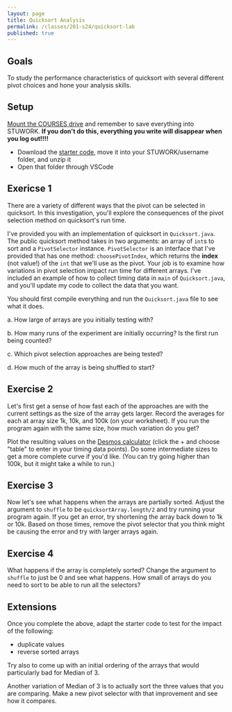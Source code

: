 ```yaml
---
layout: page
title: Quicksort Analysis
permalink: /classes/201-s24/quicksort-lab
published: true
---
```


## Goals
To study the performance characteristics of quicksort with several different pivot choices and hone your analysis skills.

## Setup
[Mount the COURSES drive](getting-started) and remember to save everything into STUWORK. **If you don't do this, everything you write will disappear when you log out!!!!**
* Download the [starter code](/classes/201-s24/QuicksortLabStarter.zip), move it into your STUWORK/username folder, and unzip it
* Open that folder through VSCode


## Exericse 1
There are a variety of different ways that the pivot can be selected in quicksort. In this investigation, you'll explore the consequences of the pivot selection method on quicksort's run time.

I've provided you with an implementation of quicksort in `Quicksort.java`. The public quicksort method takes in two arguments: an array of `int`s to sort and a `PivotSelector` instance. `PivotSelector` is an interface that I've provided that has one method: `choosePivotIndex`, which returns the **index** (not value!) of the `int` that we'll use as the pivot. Your job is to examine how variations in pivot selection impact run time for different arrays. I've included an example of how to collect timing data in `main` of `Quicksort.java`, and you'll update my code to collect the data that you want.

You should first compile everything and run the `Quicksort.java` file to see what it does.

a. How large of arrays are you initially testing with?

b. How many runs of the experiment are initially occurring? Is the first run being counted?

c. Which pivot selection approaches are being tested?

d. How much of the array is being shuffled to start?

## Exercise 2

Let's first get a sense of how fast each of the approaches are with the current settings as the size of the array gets larger.  Record the averages for each at array size 1k, 10k, and 100k (on your worksheet). If you run the program again with the same size, how much variation do you get?

Plot the resulting values on the [Desmos calculator](https://www.desmos.com/calculator) (click the + and choose "table" to enter in your timing data points). Do some intermediate sizes to get a more complete curve if you'd like. (You can try going higher than 100k, but it might take a while to run.)

## Exercise 3
Now let's see what happens when the arrays are partially sorted. Adjust the argument to `shuffle` to be `quicksortArray.length/2` and try running your program again. If you get an error, try shortening the array back down to 1k or 10k. Based on those times, remove the pivot selector that you think might be causing the error and try with larger arrays again. 

## Exercise 4
What happens if the array is completely sorted? Change the argument to `shuffle` to just be 0 and see what happens. How small of arrays do you need to sort to be able to run all the selectors?

## Extensions
Once you complete the above, adapt the starter code to test for the impact of the following:
* duplicate values
* reverse sorted arrays

Try also to come up with an initial ordering of the arrays that would particularly bad for Median of 3.

Another variation of Median of 3 is to actually sort the three values that you are comparing. Make a new pivot selector with that improvement and see how it compares.